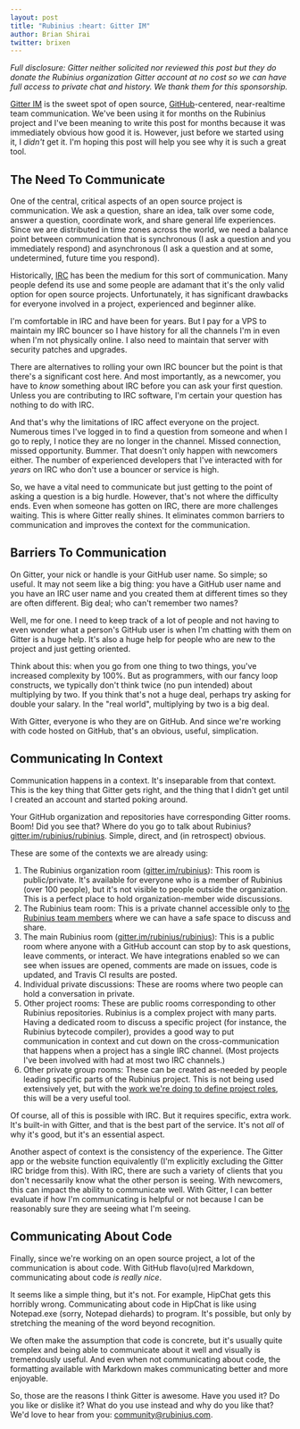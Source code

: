```yaml
---
layout: post
title: "Rubinius :heart: Gitter IM"
author: Brian Shirai
twitter: brixen
---
```


_Full disclosure: Gitter neither solicited nor reviewed this post but they do donate the Rubinius organization Gitter account at no cost so we can have full access to private chat and history. We thank them for this sponsorship._

[Gitter IM](https://gitter.im) is the sweet spot of open source, [GitHub](https://github.com)-centered, near-realtime team communication. We've been using it for months on the Rubinius project and I've been meaning to write this post for months because it was immediately obvious how good it is.  However, just before we started using it, I _didn't_ get it. I'm hoping this post will help you see why it is such a great tool.


## The Need To Communicate

One of the central, critical aspects of an open source project is communication.  We ask a question, share an idea, talk over some code, answer a question, coordinate work, and share general life experiences. Since we are distributed in time zones across the world, we need a balance point between communication that is synchronous (I ask a question and you immediately respond) and asynchronous (I ask a question and at some, undetermined, future time you respond).

Historically, [IRC](https://en.wikipedia.org/wiki/Internet_Relay_Chat) has been the medium for this sort of communication. Many people defend its use and some people are adamant that it's the only valid option for open source projects. Unfortunately, it has significant drawbacks for everyone involved in a project, experienced and beginner alike.

I'm comfortable in IRC and have been for years. But I pay for a VPS to maintain my IRC bouncer so I have history for all the channels I'm in even when I'm not physically online. I also need to maintain that server with security patches and upgrades.

There are alternatives to rolling your own IRC bouncer but the point is that there's a significant cost here. And most importantly, as a newcomer, you have to _know_ something about IRC before you can ask your first question. Unless you are contributing to IRC software, I'm certain your question has nothing to do with IRC.

And that's why the limitations of IRC affect everyone on the project. Numerous times I've logged in to find a question from someone and when I go to reply, I notice they are no longer in the channel. Missed connection, missed opportunity. Bummer. That doesn't only happen with newcomers either. The number of experienced developers that I've interacted with for _years_ on IRC who don't use a bouncer or service is high.

So, we have a vital need to communicate but just getting to the point of asking a question is a big hurdle. However, that's not where the difficulty ends. Even when someone has gotten on IRC, there are more challenges waiting.  This is where Gitter really shines. It eliminates common barriers to communication and improves the context for the communication.


## Barriers To Communication

On Gitter, your nick or handle is your GitHub user name. So simple; so useful.  It may not seem like a big thing: you have a GitHub user name and you have an IRC user name and you created them at different times so they are often different. Big deal; who can't remember two names?

Well, me for one. I need to keep track of a lot of people and not having to even wonder what a person's GitHub user is when I'm chatting with them on Gitter is a huge help. It's also a huge help for people who are new to the project and just getting oriented.

Think about this: when you go from one thing to two things, you've increased complexity by 100%. But as programmers, with our fancy loop constructs, we typically don't think twice (no pun intended) about multiplying by two. If you think that's not a huge deal, perhaps try asking for double your salary. In the "real world", multiplying by two is a big deal.

With Gitter, everyone is who they are on GitHub. And since we're working with code hosted on GitHub, that's an obvious, useful, simplication.


## Communicating In Context

Communication happens in a context. It's inseparable from that context. This is the key thing that Gitter gets right, and the thing that I didn't get until I created an account and started poking around.

Your GitHub organization and repositories have corresponding Gitter rooms.  Boom! Did you see that? Where do you go to talk about Rubinius?  [gitter.im/rubinius/rubinius](https://gitter.im/rubinius/rubinius). Simple, direct, and (in retrospect) obvious.

These are some of the contexts we are already using:

1. The Rubinius organization room ([gitter.im/rubinius](https://gitter.im/rubinius)): This room is public/private. It's available for everyone who is a member of Rubinius (over 100 people), but it's not visible to people outside the organization.  This is a perfect place to hold organization-member wide discussions.
2. The Rubinius team room: This is a private channel accessible only to [the Rubinius team members](http://rubinius.com/2014/11/10/rubinius-3-0-part-1-the-rubinius-team/) where we can have a safe space to discuss and share.
3. The main Rubinius room ([gitter.im/rubinius/rubinius](https://gitter.im/rubinius/rubinius)): This is a public room where anyone with a GitHub account can stop by to ask questions, leave comments, or interact. We have integrations enabled so we can see when issues are opened, comments are made on issues, code is updated, and Travis CI results are posted.
4. Individual private discussions: These are rooms where two people can hold a conversation in private.
5. Other project rooms: These are public rooms corresponding to other Rubinius repositories. Rubinius is a complex project with many parts. Having a dedicated room to discuss a specific project (for instance, the Rubinius bytecode compiler), provides a good way to put communication in context and cut down on the cross-communication that happens when a project has a single IRC channel. (Most projects I've been involved with had at most two IRC channels.)
6. Other private group rooms: These can be created as-needed by people leading specific parts of the Rubinius project. This is not being used extensively yet, but with the [work we're doing to define project roles](http://rubinius.com/2015/07/31/the-next-10-million-programmers/), this will be a very useful tool.

Of course, all of this is possible with IRC. But it requires specific, extra work. It's built-in with Gitter, and that is the best part of the service. It's not _all_ of why it's good, but it's an essential aspect.

Another aspect of context is the consistency of the experience. The Gitter app or the website function equivalently (I'm explicitly excluding the Gitter IRC bridge from this). With IRC, there are such a variety of clients that you don't necessarily know what the other person is seeing. With newcomers, this can impact the ability to communicate well. With Gitter, I can better evaluate if how I'm communicating is helpful or not because I can be reasonably sure they are seeing what I'm seeing.


## Communicating About Code

Finally, since we're working on an open source project, a lot of the communication is about code. With GitHub flavo(u)red Markdown, communicating about code _is really nice_.

It seems like a simple thing, but it's not. For example, HipChat gets this horribly wrong. Communicating about code in HipChat is like using Notepad.exe (sorry, Notepad diehards) to program. It's possible, but only by stretching the meaning of the word beyond recognition.

We often make the assumption that code is concrete, but it's usually quite complex and being able to communicate about it well and visually is tremendously useful. And even when not communicating about code, the formatting available with Markdown makes communicating better and more enjoyable.

So, those are the reasons I think Gitter is awesome. Have you used it? Do you like or dislike it? What do you use instead and why do you like that? We'd love to hear from you: <community@rubinius.com>.
